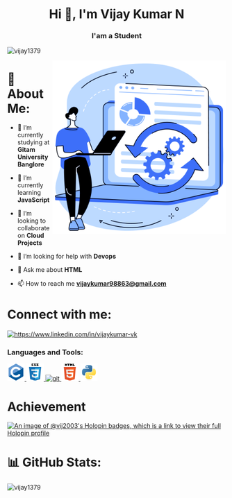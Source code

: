 <h1 align="center">Hi 👋, I'm Vijay Kumar N</h1>
<h3 align="center">I'am a Student</h3>

<p align="left"> <img src="https://komarev.com/ghpvc/?username=vijay1379&label=Profile%20views&color=0e75b6&style=flat" alt="vijay1379" /> </p>
<img align="right" src="https://github.com/vijay1379/vijay1379/blob/3fb9bf2fe037b4f22a631b8f452e861349e2b35a/0690e95e60f5.png" alt="ria-monga" height="400" style="max-width: 100%;">

 # 💫 About Me:
- 🔭 I’m currently studying at **Gitam University Banglore**

- 🌱 I’m currently learning **JavaScript**

- 👯 I’m looking to collaborate on **Cloud Projects**

- 🤝 I’m looking for help with **Devops**

- 💬 Ask me about **HTML**

- 📫 How to reach me **vijaykumar98863@gmail.com**

# Connect with me:
<p align="left">
<a href="https://linkedin.com/in/https://www.linkedin.com/in/vijaykumar-vk" target="blank"><img align="center" src="https://raw.githubusercontent.com/rahuldkjain/github-profile-readme-generator/master/src/images/icons/Social/linked-in-alt.svg" alt="https://www.linkedin.com/in/vijaykumar-vk" height="30" width="40" /></a>
</p>

<h3 align="left">Languages and Tools:</h3>
<p align="left"> <a href="https://www.cprogramming.com/" target="_blank" rel="noreferrer"> <img src="https://raw.githubusercontent.com/devicons/devicon/master/icons/c/c-original.svg" alt="c" width="40" height="40"/> </a> <a href="https://www.w3schools.com/css/" target="_blank" rel="noreferrer"> <img src="https://raw.githubusercontent.com/devicons/devicon/master/icons/css3/css3-original-wordmark.svg" alt="css3" width="40" height="40"/> </a> <a href="https://git-scm.com/" target="_blank" rel="noreferrer"> <img src="https://www.vectorlogo.zone/logos/git-scm/git-scm-icon.svg" alt="git" width="40" height="40"/> </a> <a href="https://www.w3.org/html/" target="_blank" rel="noreferrer"> <img src="https://raw.githubusercontent.com/devicons/devicon/master/icons/html5/html5-original-wordmark.svg" alt="html5" width="40" height="40"/> </a> <a href="https://www.python.org" target="_blank" rel="noreferrer"> <img src="https://raw.githubusercontent.com/devicons/devicon/master/icons/python/python-original.svg" alt="python" width="40" height="40"/> </a> </p>

# Achievement
[![An image of @vij2003's Holopin badges, which is a link to view their full Holopin profile](https://holopin.me/vij2003)](https://holopin.io/@vij2003)


# 📊 GitHub Stats:


<p><img align="center" src="https://github-readme-streak-stats.herokuapp.com/?user=vijay1379&" alt="vijay1379" /></p>
